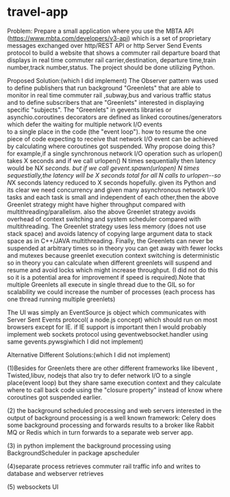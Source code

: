 # travel-app
Problem:
Prepare a small application  where you use the MBTA API (https://www.mbta.com/developers/v3-api)
which is a set of proprietary messages exchanged over http/REST API or http Server Send Events protocol
to build a website that shows a commuter rail departure board that displays in real time
commuter rail carrier,destination, departure time,train number,track number,status.
The project should be done utilizing Python.

Proposed Solution:(which I did implement)
The Observer pattern was used to define publishers that run background "Greenlets"
that are able to monitor in real time commuter rail ,subway,bus and various traffic status and to define
subscribers that are "Greenlets" interested in displaying specific "subjects". The "Greenlets"  in gevents libraries or
asynchio.coroutines decorators are defined as linked coroutines/generators which defer the waiting for multiple network I/O events  
to a single place in the code (the "event loop"). how to resume the one piece of code expecting to receive that network I/O event
can be achieved by calculating where coroutines got suspended. Why propose doing this? for example,if a single synchronous  network I/O  operation such as urlopen() takes X seconds and if we call urlopen() N times sequentially then latency would be N*X seconds.
but if we call gevent.spawn(urlopen) N times sequestially,the latency will be X seconds total for all N calls to urlopen--so N*X seconds latency reduced to X seconds hopefully.
given its Python and its clear we need concurrency and given many asynchronous network I/O tasks and each task is small and independent of each other,then the above Greenlet strategy might have higher throughput compared with multithreading/parallelism. also the above
Greenlet strategy avoids overhead of context switching and system scheduler compared with multithreading.
The Greenlet strategy uses less memory (does not use stack space) and avoids latency of copying large argument data to stack space as in C++/JAVA multithreading.
Finally, the Greenlets can never be suspended at arbitrary times so in theory you can get away
with fewer locks and mutexes because greenlet execution  context switching is deterministic so in theory you can calculate when different greenlets will suspend and resume and avoid locks which might increase throughput. (I did not do this  so it is a potential area for
improvement if speed is required).Note that multiple Greenlets all execute in single thread due to the GIL so for scalability we could increase the number of processes (each process has one thread running multiple greenlets)

The UI was simply an EventSource js object which communicates with Server Sent Events protocol( a node.js concept)
which should run on most browsers except for IE. if IE support is important then I would probably implement 
web sockets protocol using geventwebsocket.handler using same gevents.pywsgiwhich I did not implement)

Alternative Different Solutions:(which I did not implement)

(1)Besides for Greenlets there are other different frameworks like libevent , Twisted,libuv, nodejs that
also try to defer network I/O to a single place(event loop) but they share same execution context and 
they calculate where to call back code using the "closure property" instead of know where coroutines got suspended earlier.

(2) the background scheduled processing and web servers interested in the output of background processing is
a well known framework:  Celery does some background processing and forwards results to a broker like Rabbit MQ or Redis
which in turn forwards to a separate web server app.

(3) in python implement the background processing using BackgroundScheduler in package apscheduler

(4)separate process retrieves commuter rail traffic info and writes to database and webserver retrieves 

(5) websockets UI









